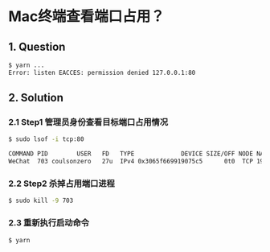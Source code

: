 # Mac终端查看端口占用？


## 1. Question

```sh
$ yarn ...
Error: listen EACCES: permission denied 127.0.0.1:80
```

## 2. Solution

### 2.1 Step1 管理员身份查看目标端口占用情况

```sh
$ sudo lsof -i tcp:80

COMMAND PID        USER   FD   TYPE             DEVICE SIZE/OFF NODE NAME
WeChat  703 coulsonzero   27u  IPv4 0x3065f669919075c5      0t0  TCP 192.168.0.1
```

### 2.2 Step2 杀掉占用端口进程

```sh
$ sudo kill -9 703
```

### 2.3 重新执行启动命令

```sh
$ yarn
```



